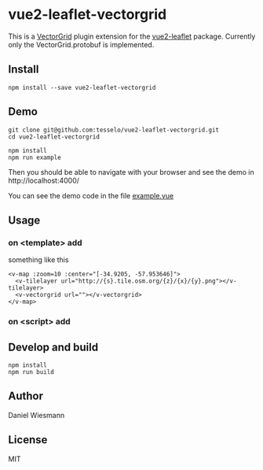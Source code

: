 # vue2-leaflet-vectorgrid

This is a [VectorGrid](https://github.com/Leaflet/Leaflet.VectorGrid) plugin extension for the [vue2-leaflet](https://github.com/KoRiGaN/Vue2Leaflet) package. Currently only the VectorGrid.protobuf is implemented.

## Install

    npm install --save vue2-leaflet-vectorgrid

## Demo

    git clone git@github.com:tesselo/vue2-leaflet-vectorgrid.git
    cd vue2-leaflet-vectorgrid

    npm install
    npm run example

Then you should be able to navigate with your browser and see the demo in http://localhost:4000/

You can see the demo code in the file [example.vue](example.vue)

## Usage

### on &lt;template&gt; add

something like this

    <v-map :zoom=10 :center="[-34.9205, -57.953646]">
      <v-tilelayer url="http://{s}.tile.osm.org/{z}/{x}/{y}.png"></v-tilelayer>
      <v-vectorgrid url=""></v-vectorgrid>
    </v-map>

### on &lt;script&gt; add

## Develop and build

    npm install
    npm run build

## Author

Daniel Wiesmann

## License

MIT
